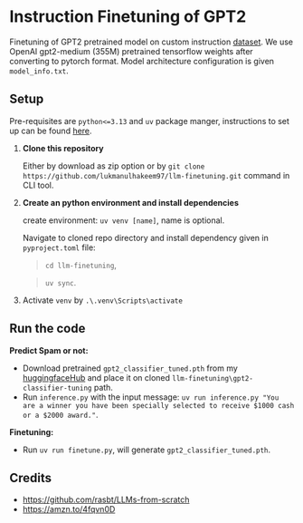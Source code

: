 # Instruction Finetuning of GPT2
Finetuning of GPT2 pretrained model on custom instruction [dataset](https://raw.githubusercontent.com/rasbt/LLMs-from-scratch/main/ch07/01_main-chapter-code/instruction-data.json). We use OpenAI gpt2-medium (355M) pretrained tensorflow weights after converting to pytorch format. Model architecture configuration is given `model_info.txt`.

## Setup
Pre-requisites are `python<=3.13` and `uv` package manger, instructions to set up can be found [here](https://docs.astral.sh/uv/getting-started/).
1. **Clone this repository**
   
   Either by download as zip option or by `git clone https://github.com/lukmanulhakeem97/llm-finetuning.git` command in CLI tool.
2. **Create an python environment and install dependencies**

   create environment: `uv venv [name]`, name is optional.
   
   Navigate to cloned repo directory and install dependency given in `pyproject.toml` file:
      > `cd llm-finetuning`,
      
      > `uv sync`.
4. Activate `venv` by `.\.venv\Scripts\activate`

## Run the code
**Predict Spam or not:**
- Download pretrained `gpt2_classifier_tuned.pth` from my [huggingfaceHub](https://huggingface.co/lukmanulhakeem/gpt2-classifier-tuned/tree/main) and place it on cloned `llm-finetuning\gpt2-classifier-tuning` path.
- Run `inference.py` with the input message: `uv run inference.py "You are a winner you have been specially selected to receive $1000 cash or a $2000 award."`.

**Finetuning:**
- Run `uv run finetune.py`, will generate `gpt2_classifier_tuned.pth`.

## Credits
- https://github.com/rasbt/LLMs-from-scratch
- https://amzn.to/4fqvn0D







